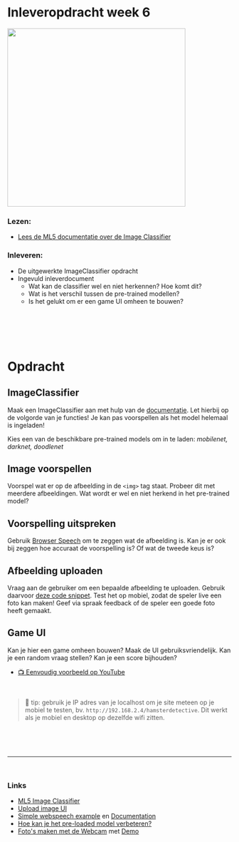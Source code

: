 
# Inleveropdracht week 6

<a href="https://www.youtube.com/watch?v=tqyG6YZLI0Y)" target="_blank"><img src="./inleveropdracht/images/hamsterdetective.png" width="400"></a>

### Lezen:

 - [Lees de ML5 documentatie over de Image Classifier](https://learn.ml5js.org/#/reference/image-classifier)

### Inleveren:

- De uitgewerkte ImageClassifier opdracht
- Ingevuld inleverdocument
   - Wat kan de classifier wel en niet herkennen? Hoe komt dit?
   - Wat is het verschil tussen de pre-trained modellen?
   - Is het gelukt om er een game UI omheen te bouwen?


<br>
<br>
<br>
<br>

# Opdracht

## ImageClassifier

Maak een ImageClassifier aan met hulp van de [documentatie](https://learn.ml5js.org/#/reference/image-classifier). Let hierbij op de volgorde van je functies! Je kan pas voorspellen als het model helemaal is ingeladen!

Kies een van de beschikbare pre-trained models om in te laden: *mobilenet, darknet, doodlenet*

## Image voorspellen

Voorspel wat er op de afbeelding in de `<img>` tag staat. Probeer dit met meerdere afbeeldingen. Wat wordt er wel en niet herkend in het pre-trained model?

## Voorspelling uitspreken

Gebruik [Browser Speech](https://github.com/HR-CMGT/PRG08-2020-2021/blob/main/snippets/speech.md) om te zeggen wat de afbeelding is. Kan je er ook bij zeggen hoe accuraat de voorspelling is? Of wat de tweede keus is?

## Afbeelding uploaden

Vraag aan de gebruiker om een bepaalde afbeelding te uploaden. Gebruik daarvoor [deze code snippet](https://github.com/HR-CMGT/PRG08-2020-2021/blob/main/snippets/uploadimage.md). Test het op mobiel, zodat de speler live een foto kan maken! Geef via spraak feedback of de speler een goede foto heeft gemaakt. 

## Game UI

 Kan je hier een game omheen bouwen? Maak de UI gebruiksvriendelijk. Kan je een random vraag stellen? Kan je een score bijhouden?

- [📺  Eenvoudig voorbeeld op YouTube](https://www.youtube.com/watch?v=tqyG6YZLI0Y)

<br>

> 🤯 tip: gebruik je IP adres van je localhost om je site meteen op je mobiel te testen, bv. `http://192.168.2.4/hamsterdetective`. Dit werkt als je mobiel en desktop op dezelfde wifi zitten.

<br>
<br>
<br>

---

<br>


### Links

- [ML5 Image Classifier](https://learn.ml5js.org/#/reference/image-classifier)
- [Upload image UI](https://github.com/HR-CMGT/PRG08-2020-2021/blob/main/snippets/uploadimage.md)
- [Simple webspeech example](https://github.com/HR-CMGT/PRG08-2020-2021/blob/main/snippets/speech.md) en [Documentation](https://developer.mozilla.org/en-US/docs/Web/API/SpeechSynthesis)
- [Hoe kan je het pre-loaded model verbeteren?](https://learn.ml5js.org/#/reference/feature-extractor)
- [Foto's maken met de Webcam](https://developer.mozilla.org/en-US/docs/Web/API/ImageCapture) met [Demo](https://simpl.info/imagecapture/)
